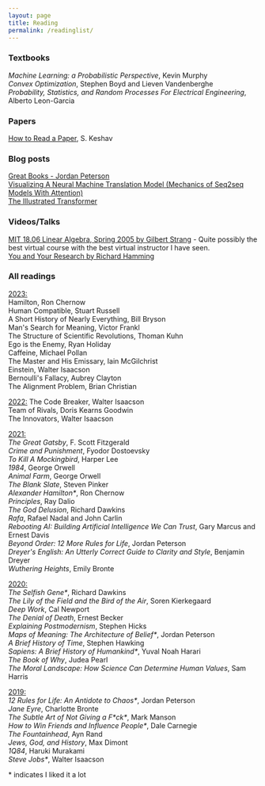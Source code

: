```yaml
---
layout: page
title: Reading
permalink: /readinglist/
---
```


### Textbooks
*Machine Learning: a Probabilistic Perspective*, Kevin Murphy  
*Convex Optimization*, Stephen Boyd and Lieven Vandenberghe  
*Probability, Statistics, and Random Processes For Electrical Engineering*, Alberto Leon-Garcia

### Papers
[How to Read a Paper](https://web.stanford.edu/class/ee384m/Handouts/HowtoReadPaper.pdf), S. Keshav  

### Blog posts
[Great Books - Jordan Peterson](https://www.jordanbpeterson.com/great-books/)  
[Visualizing A Neural Machine Translation Model (Mechanics of Seq2seq Models With Attention)](https://jalammar.github.io/visualizing-neural-machine-translation-mechanics-of-seq2seq-models-with-attention/)  
[The Illustrated Transformer](https://jalammar.github.io/illustrated-transformer/)

### Videos/Talks
[MIT 18.06 Linear Algebra, Spring 2005 by Gilbert Strang](https://www.youtube.com/watch?v=ZK3O402wf1c&list=PL49CF3715CB9EF31D&index=1) - Quite possibly the best virtual course with the best virtual instructor I have seen.  
[You and Your Research by Richard Hamming](https://www.cs.virginia.edu/~robins/YouAndYourResearch.html)


### All readings
<ins>2023:</ins>  
Hamilton, Ron Chernow  
Human Compatible, Stuart Russell  
A Short History of Nearly Everything, Bill Bryson  
Man's Search for Meaning, Victor Frankl  
The Structure of Scientific Revolutions, Thoman Kuhn  
Ego is the Enemy, Ryan Holiday  
Caffeine, Michael Pollan  
The Master and His Emissary, Iain McGilchrist  
Einstein, Walter Isaacson  
Bernoulli's Fallacy, Aubrey Clayton  
The Alignment Problem, Brian Christian  

<ins>2022:</ins>
The Code Breaker, Walter Isaacson  
Team of Rivals, Doris Kearns Goodwin  
The Innovators, Walter Isaacson  

<ins>2021:</ins>  
*The Great Gatsby*, F. Scott Fitzgerald        
*Crime and Punishment*, Fyodor Dostoevsky        
*To Kill A Mockingbird*, Harper Lee    
*1984*, George Orwell  
*Animal Farm*, George Orwell  
*The Blank Slate*, Steven Pinker  
*Alexander Hamilton\**, Ron Chernow  
*Principles*, Ray Dalio   
*The God Delusion*, Richard Dawkins  
*Rafa*, Rafael Nadal and John Carlin  
*Rebooting AI: Building Artificial Intelligence We Can Trust*, Gary Marcus and Ernest Davis    
*Beyond Order: 12 More Rules for Life*, Jordan Peterson  
*Dreyer's English: An Utterly Correct Guide to Clarity and Style*, Benjamin Dreyer  
*Wuthering Heights*, Emily Bronte  

<ins>2020:</ins>  
*The Selfish Gene\**, Richard Dawkins  
*The Lily of the Field and the Bird of the Air*, Soren Kierkegaard  
*Deep Work*, Cal Newport  
*The Denial of Death*, Ernest Becker  
*Explaining Postmodernism*, Stephen Hicks  
*Maps of Meaning: The Architecture of Belief\**, Jordan Peterson  
*A Brief History of Time*, Stephen Hawking  
*Sapiens: A Brief History of Humankind\**, Yuval Noah Harari  
*The Book of Why*, Judea Pearl    
*The Moral Landscape: How Science Can Determine Human Values*, Sam Harris  

<ins>2019:</ins>  
*12 Rules for Life: An Antidote to Chaos\**, Jordan Peterson  
*Jane Eyre*, Charlotte Bronte  
*The Subtle Art of Not Giving a F\*ck\**, Mark Manson  
*How to Win Friends and Influence People\**, Dale Carnegie   
*The Fountainhead*, Ayn Rand  
*Jews, God, and History*, Max Dimont  
*1Q84*, Haruki Murakami  
*Steve Jobs\**, Walter Isaacson    


\* indicates I liked it a lot
